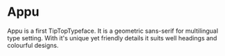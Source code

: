 Appu
====

Appu is a first TipTopTypeface. It is a geometric sans-serif for multilingual type setting. With it's unique yet friendly details it suits well headings and colourful designs.
